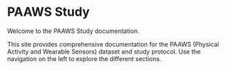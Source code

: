 # PAAWS Study

Welcome to the PAAWS Study documentation.

This site provides comprehensive documentation for the PAAWS (Physical Activity and Wearable Sensors) dataset and study protocol. Use the navigation on the left to explore the different sections.
